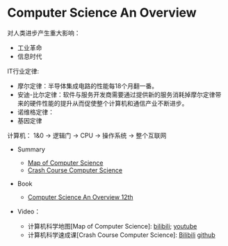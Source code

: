 # Computer Science An Overview

对人类进步产生重大影响：
* 工业革命
* 信息时代

IT行业定律:
* 摩尔定律：半导体集成电路的性能每18个月翻一番。
* 安迪-比尔定律：软件与服务开发商需要通过提供新的服务消耗掉摩尔定律带来的硬件性能的提升从而促使整个计算机和通信产业不断进步。
* 诺维格定律：
* 基因定律

计算机： 1&0 -> 逻辑门 -> CPU -> 操作系统 -> 整个互联网

* Summary
  * [Map of Computer Science](Computer_Science_an_Overview/Map-of-Computer-Science.md)
  * [Crash Course Computer Science](Computer_Science_an_Overview/Crash-Course-Computer-Science/README.md)

* Book
   * [Computer Science An Overview 12th](../../Book/Computer.Science.An.Overview.Global.Edition.12th.Edition.(2014).pdf)

* Video：  
   * 计算机科学地图[Map of Computer Science]: [bilibili](https://www.bilibili.com/video/av21096859?from=search&seid=16370583374760966611); [youtube](https://www.youtube.com/watch?v=SzJ46YA_RaA)
   * 计算机科学速成课[Crash Course Computer Science]: [Bilibili](https://www.bilibili.com/video/av21376839?from=search&amp;seid=9162856292795471868\\) [github](https://github.com/1c7/Crash-Course-Computer-Science-Chinese)
   
